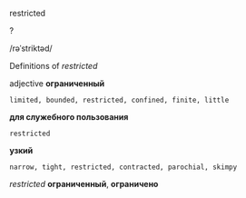 restricted

?

/rəˈstriktəd/

Definitions of _restricted_

adjective
**ограниченный**

    limited, bounded, restricted, confined, finite, little
**для служебного пользования**

    restricted
**узкий**

    narrow, tight, restricted, contracted, parochial, skimpy

_restricted_
**ограниченный**, **ограничено**